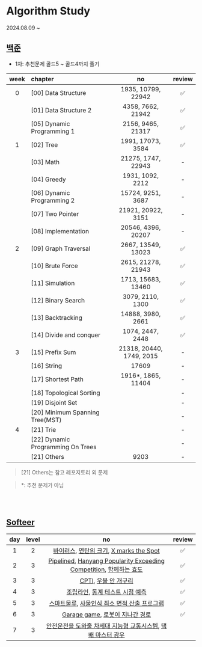 # Algorithm Study

2024.08.09 ~

## [백준](https://github.com/tony9402/baekjoon)

* 1차: 추천문제 골드5 ~ 골드4까지 풀기

| week | chapter                            |            no            | review |
|:----:|:-----------------------------------|:------------------------:|:------:|
|  0   | [00] Data Structure                |    1935, 10799, 22942    |   ✅    |
|      | [01] Data Structure 2              |    4358, 7662, 21942     |   ✅    |
|      | [05] Dynamic Programming 1         |    2156, 9465, 21317     |   ✅    |
|  1   | [02] Tree                          |    1991, 17073, 3584     |   ✅    |
|      | [03] Math                          |    21275, 1747, 22943    |   -    |
|      | [04] Greedy                        |     1931, 1092, 2212     |   -    |
|      | [06] Dynamic Programming 2         |    15724, 9251, 3687     |   -    |
|      | [07] Two Pointer	                  |    21921, 20922, 3151    |   -    |
|      | [08] Implementation                |    20546, 4396, 20207    |   -    |
|  2   | [09] Graph Traversal               |    2667, 13549, 13023    |   ✅    |
|      | [10] Brute Force                   |    2615, 21278, 21943    |   ✅    |
|      | [11] Simulation                    |    1713, 15683, 13460    |   ✅    |
|      | [12] Binary Search                 |     3079, 2110, 1300     |   ✅    |
|      | [13] Backtracking                  |    14888, 3980, 2661     |   ✅    |
|      | [14] Divide and conquer            |     1074, 2447, 2448     |   ✅    |
|  3   | [15] Prefix Sum                    | 21318, 20440, 1749, 2015 |   -    |
|      | [16] String                        |          17609           |   -    |
|      | [17] Shortest Path                 |    1916*, 1865, 11404    |   -    |
|      | [18] Topological Sorting           |                          |   -    |
|      | [19] Disjoint Set                  |                          |   -    |
|      | [20] Minimum Spanning Tree(MST)    |                          |   -    |
|  4   | [21] Trie                          |                          |   -    |
|      | [22] 	Dynamic Programming On Trees |                          |   -    |
|      | [21] Others                        |           9203           |   -    |

> [21] Others는 참고 레포지토리 외 문제

> *: 추천 문제가 아님

<br>
<br>

## [Softeer](https://softeer.ai/practice)


| day | level |                                                                                                          no                                                                                                           |   review  |
|:---:|:-----:|:---------------------------------------------------------------------------------------------------------------------------------------------------------------------------------------------------------------------:|:---------:|
|  1  |   2   |                                      [바이러스](https://softeer.ai/practice/6284), [연탄의 크기](https://softeer.ai/practice/7628), [X marks the Spot](https://softeer.ai/practice/7703)                                       |     ✅     |
|  2  |   3   |                       [Pipelined](https://softeer.ai/practice/9496), [Hanyang Popularity Exceeding Competition](https://softeer.ai/practice/9495), [함께하는 효도](https://softeer.ai/practice/7727)                        |     ✅     |
|  3  |   3   |                                                                [CPTI](https://softeer.ai/practice/11002), [우물 안 개구리](https://softeer.ai/practice/6289)                                                                |     ✅     |
|  4  |   3   |                                                              [조립라인](https://softeer.ai/practice/6287), [동계 테스트 시점 예측](https://softeer.ai/practice/6281)                                                               |     ✅     |
|  5  |   3   |                                                           [스마트물류](https://softeer.ai/practice/6279), [사물인식 최소 면적 산출 프로그램](https://softeer.ai/practice/6277)                                                           |     ✅     |
|  6  |   3   |                                                            [Garage game](https://softeer.ai/practice/6276), [로봇이 지나간 경로](https://softeer.ai/practice/6275)                                                            |     ✅     |
|  7  |   3   |                                                   [안전운전을 도와줄 차세대 지능형 교통시스템](https://softeer.ai/practice/6274), [택배 마스터 광우](https://softeer.ai/practice/6273)                                                     |           |




